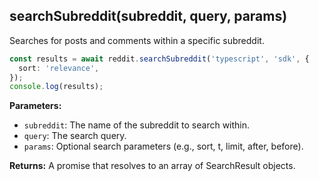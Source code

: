## searchSubreddit(subreddit, query, params)

Searches for posts and comments within a specific subreddit.

```typescript
const results = await reddit.searchSubreddit('typescript', 'sdk', {
  sort: 'relevance',
});
console.log(results);
```

**Parameters:**

- `subreddit`: The name of the subreddit to search within.
- `query`: The search query.
- `params`: Optional search parameters (e.g., sort, t, limit, after, before).

**Returns:** A promise that resolves to an array of SearchResult objects.
